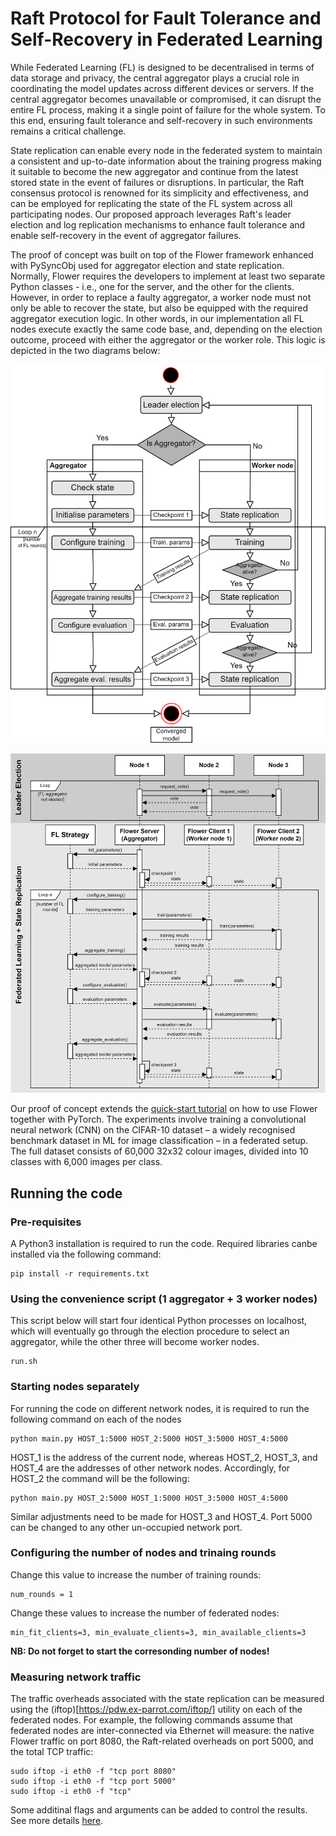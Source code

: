 # Raft Protocol for Fault Tolerance and Self-Recovery in Federated Learning

While Federated Learning (FL) is designed to be decentralised in terms of data storage and privacy, the central aggregator plays a crucial role in coordinating the model updates across different devices or servers. If the central aggregator becomes unavailable or compromised, it can disrupt the entire FL process, making it a single point of failure for the whole system. To this end, ensuring fault tolerance and self-recovery in such environments remains a critical challenge.

State replication can enable every node in the federated system to maintain a consistent and up-to-date information about the training progress making it suitable to become the new aggregator and continue from the latest stored state in the event of failures or disruptions. In particular, the Raft consensus protocol is renowned for its simplicity and effectiveness, and can be employed for replicating the state of the FL system across all participating nodes. Our proposed approach leverages Raft's leader election and log replication mechanisms to enhance fault tolerance and enable self-recovery in the event of aggregator failures.

The proof of concept was built on top of the Flower framework enhanced with PySyncObj used for aggregator election and state replication. Normally, Flower requires the developers to implement at least two separate Python classes - i.e., one for the server, and the other for the clients. However, in order to replace a faulty aggregator, a worker node must not only be able to recover the state, but also be equipped with the required aggregator execution logic. In other words, in our implementation all FL nodes execute exactly the same code base, and, depending on the election outcome, proceed with either the aggregator or the worker role. This logic is depicted in the two diagrams below:

![Algorithm](https://github.com/SINTEF-9012/raft_flower/blob/master/img/algo.png?raw=true)

![Sequence](https://github.com/SINTEF-9012/raft_flower/blob/master/img/sequence.png?raw=true)

Our proof of concept extends the [quick-start tutorial](https://flower.dev/docs/framework/tutorial-quickstart-pytorch.html) on how to use Flower together with PyTorch. The experiments involve training a convolutional neural network (CNN) on the CIFAR-10 dataset – a widely recognised benchmark dataset in ML for image classification – in a federated setup. The full dataset consists of 60,000 32x32 colour images, divided into 10 classes with 6,000 images per class.

## Running the code

### Pre-requisites

A Python3 installation is required to run the code. Required libraries canbe installed via the following command:

```shell
pip install -r requirements.txt
```

### Using the convenience script (1 aggregator + 3 worker nodes)

This script below will start four identical Python processes on localhost, which will eventually go through the election procedure to select an aggregator, while the other three will become worker nodes.

```shell
run.sh
```

### Starting nodes separately

For running the code on different network nodes, it is required to run the following command on each of the nodes

```shell
python main.py HOST_1:5000 HOST_2:5000 HOST_3:5000 HOST_4:5000
```
HOST_1 is the address of the current node, whereas HOST_2, HOST_3, and HOST_4 are the addresses of other network nodes. Accordingly, for HOST_2 the command will be the following:

```shell
python main.py HOST_2:5000 HOST_1:5000 HOST_3:5000 HOST_4:5000
```
Similar adjustments need to be made for HOST_3 and HOST_4. Port 5000 can be changed to any other un-occupied network port.

### Configuring the number of nodes and trinaing rounds

Change this value to increase the number of training rounds:

```shell
num_rounds = 1
```

Change these values to increase the number of federated nodes:

```shell
min_fit_clients=3, min_evaluate_clients=3, min_available_clients=3
```

**NB: Do not forget to start the corresonding number of nodes!**

### Measuring network traffic

The traffic overheads associated with the state replication can be measured using the (iftop)[https://pdw.ex-parrot.com/iftop/] utility on each of the federated nodes. For example, the following commands assume that federated nodes are inter-connected via Ethernet will measure: the native Flower traffic on port 8080, the Raft-related overheads on port 5000, and the total TCP traffic:

```shell
sudo iftop -i eth0 -f "tcp port 8080"
sudo iftop -i eth0 -f "tcp port 5000"
sudo iftop -i eth0 -f "tcp"
```

Some additinal flags and arguments can be added to control the results. See more details [here](https://man.freebsd.org/cgi/man.cgi?query=iftop).


